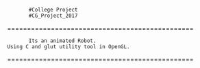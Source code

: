            #College Project 
           #CG_Project_2017 
           
===============================================

           Its an animated Robot.      
    Using C and glut utility tool in OpenGL.
    
===============================================

           
